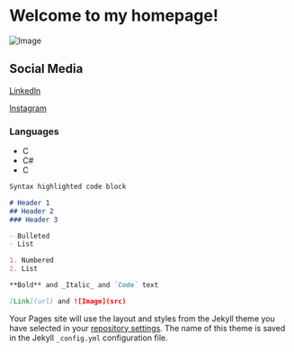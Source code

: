 # Welcome to my homepage!

![Image](https://chan811.github.io/images/imageChanly.png)


## Social Media
[Linkedln](https://www.linkedin.com/in/chanly-ly-89869519b/)

[Instagram](https://www.instagram.com/chan__811/)

### Languages
- C
- C#
- C





```markdown
Syntax highlighted code block

# Header 1
## Header 2
### Header 3

- Bulleted
- List

1. Numbered
2. List

**Bold** and _Italic_ and `Code` text

[Link](url) and ![Image](src)
```



Your Pages site will use the layout and styles from the Jekyll theme you have selected in your [repository settings](https://github.com/chan811/chan811.github.io/settings). The name of this theme is saved in the Jekyll `_config.yml` configuration file.



